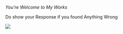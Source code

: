 <i>You're Welcome to My Works</i>
<br>
<p>Do show your Response if you found Anything Wrong</p>
<img src="https://media.tenor.com/VavSdtvIXEgAAAAi/namaste.gif">
